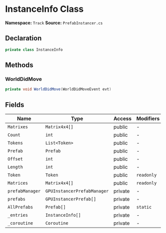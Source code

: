 # InstanceInfo Class

**Namespace:** `Track`
**Source:** `PrefabInstancer.cs`

## Declaration

```csharp
private class InstanceInfo
```

## Methods

### WorldDidMove

```csharp
private void WorldDidMove(WorldDidMoveEvent evt)
```

## Fields

| Name | Type | Access | Modifiers |
|------|------|--------|-----------|
| `Matrixes` | `Matrix4x4[]` | public | - |
| `Count` | `int` | public | - |
| `Tokens` | `List<Token>` | public | - |
| `Prefab` | `Prefab` | public | - |
| `Offset` | `int` | public | - |
| `Length` | `int` | public | - |
| `Token` | `Token` | public | `readonly` |
| `Matrices` | `Matrix4x4[]` | public | `readonly` |
| `prefabManager` | `GPUInstancerPrefabManager` | private | - |
| `prefabs` | `GPUInstancerPrefab[]` | private | - |
| `AllPrefabs` | `Prefab[]` | private | `static` |
| `_entries` | `InstanceInfo[]` | private | - |
| `_coroutine` | `Coroutine` | private | - |

